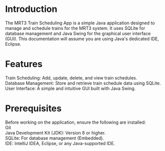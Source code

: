# Introduction  
The MRT3 Train Scheduling App is a simple Java application designed to manage and schedule trains for the MRT3 system. It uses SQLite for database management and Java Swing for the graphical user interface (GUI). This documentation will assume you are using Java's dedicated IDE, Eclipse.   





# Features  
Train Scheduling: Add, update, delete, and view train schedules.  
Database Management: Store and retrieve train schedule data using SQLite.  
User Interface: A simple and intuitive GUI built with Java Swing.  




# Prerequisites  
Before working on the application, ensure the following are installed:  
Git  
Java Development Kit (JDK): Version 8 or higher.  
SQLite: For database management (Embedded).  
IDE: IntelliJ IDEA, Eclipse, or any Java-supported IDE.  
